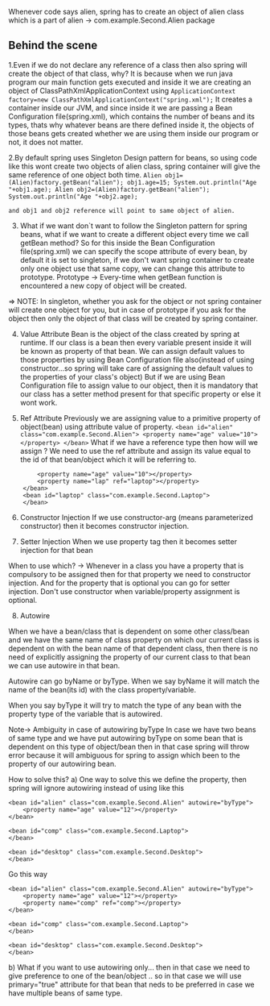 Whenever code says alien, spring has to create an object of alien class which is a part of 
alien -> com.example.Second.Alien package

## Behind the scene

1.Even if we do not declare any reference of a class then also spring will create the object of that class, why?
It is because when we run java program our main function gets executed and inside it we are creating an object of ClassPathXmlApplicationContext using
``ApplicationContext factory=new ClassPathXmlApplicationContext("spring.xml");``
It creates a container inside our JVM, and since
inside it we are passing a Bean Configuration file(spring.xml), which contains the number of beans and its types, thats why whatever beans are there defined inside it, the objects of those beans gets created whether we are using them inside our program or not, it does not matter.

2.By default spring uses Singleton Design pattern for beans, so using code like this wont create two objects of alien class, spring container will give the same reference of one object both time.
  	```Alien obj1=(Alien)factory.getBean("alien");
    obj1.age=15;
    System.out.println("Age "+obj1.age);
    Alien obj2=(Alien)factory.getBean("alien");
    System.out.println("Age "+obj2.age);```
   
   	and obj1 and obj2 reference will point to same object of alien.
 
3. What if we want don`t want to follow the Singleton pattern for spring beans, what if we want to create a different object every time we call getBean method?
So for this inside the Bean Configuration file(spring.xml) we can specify the scope attribute of every bean, by default it is set to singleton, if we don't want spring container to create only one object use that same copy, we can change this attribute to prototype.
Prototype -> Every-time when getBean function is encountered a new copy of object will be created. 

=> NOTE: In singleton, whether you ask for the object or not spring container will create one object for you, but in case of prototype if you ask for the object then only the object of that class will be created by spring container.

4. Value Attribute
Bean is the object of the class created by spring at runtime.
If our class is a bean then every variable present inside it will be known as property of that bean.
We can assign default values to those properties by using Bean Configuration file also(instead of using constructor...so spring will take care of assigning the default values to the properties of your class's object)
But if we are using Bean Configuration file to assign value to our object, then it is mandatory that our class has a setter method present for that specific property or else it wont work.

 5. Ref Attribute
Previously we are assigning value to a primitive property of object(bean) using attribute value of property.
 		```<bean id="alien" class="com.example.Second.Alien">
			<property name="age" value="10"></property>
		</bean>```
What if we have a reference type then how will we assign ?
We need to use the ref attribute and assign its value equal to the id of that bean/object which it will be referring to. 
```<bean id="alien" class="com.example.Second.Alien">
		<property name="age" value="10"></property>
		<property name="lap" ref="laptop"></property> 
	</bean>
	<bean id="laptop" class="com.example.Second.Laptop">
	</bean>
```

6. Constructor Injection
If we use constructor-arg (means parameterized constructor) then it becomes constructor injection.
<bean id="alien" class="com.example.Second.Alien">
	<constructor-arg value="12"></constructor-arg>
</bean> 

7. Setter Injection
When we use property tag then it becomes setter injection for that bean
<bean id="alien" class="com.example.Second.Alien">
	<property name="age" value="12"></property> 
</bean>

When to use which? -> 
Whenever in a class you have a property that is compulsory to be assigned then for that property we need to constructor injection.
And for the property that is optional you can go for setter injection. Don't use constructor when variable/property assignment is optional.

8. Autowire

When we have a bean/class that is dependent on some other class/bean and we have the same name of class property on which our current class is dependent on with the bean name of that dependent class, then there is no need of explicitly assigning the property of our current class to that bean we can use autowire in that bean.

Autowire can go byName or byType.
When we say byName it will match the name of the bean(its id) with the class property/variable.

When you say byType it will try to match the type of any bean with the property type of the variable that is autowired.

Note-> Ambiguity in case of autowiring byType 
In case we have two beans of same type and we have put autowiring byType on some bean that is dependent on this type of object/bean then in that case spring will throw error because 
it will ambiguous for spring to assign which been to the property of our autowiring bean.

How to solve this?
a) One way to solve this we define the property, then spring will ignore autowiring
instead of using like this

	<bean id="alien" class="com.example.Second.Alien" autowire="byType">
		<property name="age" value="12"></property>
	</bean>
	
	<bean id="comp" class="com.example.Second.Laptop">
	</bean>
	
	<bean id="desktop" class="com.example.Second.Desktop">
	</bean>
Go this way

	<bean id="alien" class="com.example.Second.Alien" autowire="byType">
		<property name="age" value="12"></property>
		<property name="comp" ref="comp"></property> 
	</bean>
	
	<bean id="comp" class="com.example.Second.Laptop">
	</bean>
	
	<bean id="desktop" class="com.example.Second.Desktop">
	</bean>
b) What if you want to use autowiring only... then in that case we need to give preference to one of the bean/object .. so in that case we will use primary="true" attribute for that bean that neds to be preferred in case we have multiple beans of same type.









	
	
